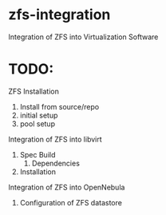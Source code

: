 # zfs-integration
Integration of ZFS into Virtualization Software

# TODO:

ZFS Installation

1. Install from source/repo
1. initial setup
1. pool setup
  
Integration of ZFS into libvirt

1. Spec Build
    1. Dependencies
1. Installation
  
Integration of ZFS into OpenNebula

1. Configuration of ZFS datastore
